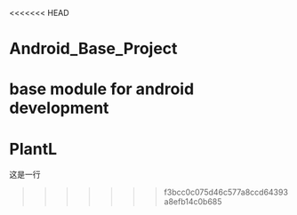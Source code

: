 <<<<<<< HEAD
# Android_Base_Project
base module for android development  
=======
# PlantL

这是一行  
>>>>>>> f3bcc0c075d46c577a8ccd64393a8efb14c0b685
